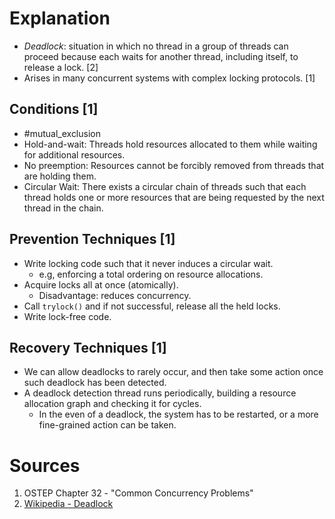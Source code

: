 # Explanation
- *Deadlock*: situation in which no thread in a group of threads can proceed because each waits for another thread, including itself, to release a lock. [2]
- Arises in many concurrent systems with complex locking protocols. [1]

## Conditions [1]
- #mutual_exclusion
- Hold-and-wait: Threads hold resources allocated to them while waiting for additional resources.
- No preemption: Resources cannot be forcibly removed from threads that are holding them.
- Circular Wait: There exists a circular chain of threads such that each thread holds one or more resources that are being requested by the next thread in the chain.

## Prevention Techniques [1]
- Write locking code such that it never induces a circular wait.
	- e.g, enforcing a total ordering on resource allocations.
- Acquire locks all at once (atomically).
	- Disadvantage: reduces concurrency.
- Call `trylock()` and if not successful, release all the held locks.
- Write lock-free code.

## Recovery Techniques [1]
- We can allow deadlocks to rarely occur, and then take some action once such deadlock has been detected.
- A deadlock detection thread runs periodically, building a resource allocation graph and checking it for cycles.
	- In the even of a deadlock, the system has to be restarted, or a more fine-grained action can be taken.

# Sources
1. OSTEP Chapter 32 - "Common Concurrency Problems"
2. [Wikipedia - Deadlock](https://en.wikipedia.org/wiki/Deadlock)